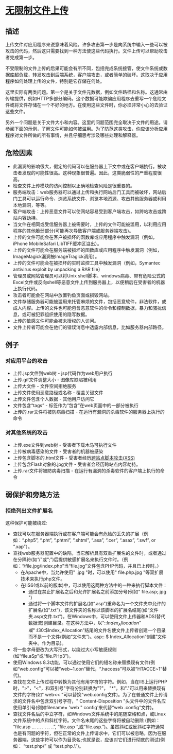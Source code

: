 # [无限制文件上传](https://owasp.org/www-community/vulnerabilities/Unrestricted_File_Upload)

## 描述

上传文件对应用程序来说意味着风险。许多攻击第一步是向系统中输入一些可以被攻击的代码，然后这只需要找到一种方法使这些代码执行。文件上传可以帮助攻击者完成第一步。

不受限制的文件上传的后果可能会有所不同，包括完成系统接管，使文件系统或数据库超负载，转发攻击到后端系统，客户端攻击，或者简单的破坏。这取决于应用程序如何处理上传的文件，特别是它存储在何处。

这里实际有两类问题。第一个是关于文件元数据，例如文件路径和名称。这通常由传输提供，例如HTTP多部分编码。这个数据可能欺骗应用程序去重写一个危险文件或将文件存储在一个不好的地方。在使用这些文件时，你必须非常小心的去验证这些文件。

另外一个问题是关于文件大小和内容。这里的问题范围完全取决于文件的用途。请参阅下面的示例，了解文件可能如何被滥用。为了防范这类攻击，你应该分析应用程序对文件所做的所有事情，并且仔细思考涉及哪些处理和解释器。

## 危险因素

* 此漏洞的影响很大，假定的代码可以在服务器上下文中或在客户端执行。被攻击者发现的可能性很高。这种现象很普遍。因此，这类脆弱性的严重程度很高。
* 检查文件上传模块的访问控制以正确地检查风险是很重要的。
* 服务端攻击：web服务器可以通过上传和执行网站后门工具而被破坏，网站后门工具可以运行命令、浏览系统文件、浏览本地资源、攻击其他服务器或利用本地漏洞，等等。
* 客户端攻击：上传恶意文件可以使网站容易受到客户端攻击，如跨站攻击或跨站内容劫持。
* 当文件在相同或受信服务器上被需要时，上传的文件可能被滥用，以利用应用程序的其他脆弱部分(可能再次导致客户端或服务器端攻击)。
* 上传的文件可能会在客户被损坏的函数库或应用程序中触发漏洞（例如，iPhone MobileSafari LibTIFF缓冲区溢出）。
* 上传的文件可能会在服务端被损坏的函数库或应用程序中触发漏洞（例如，ImageMagick漏洞被ImageTragick调用）。
* 上传的文件可能会在被损坏的实时监控工具中触发漏洞（例如，Symantec antivirus exploit by unpacking a RAR file）
* 管理员或网站管理员可以将Unix shell脚本、windows病毒、带有危险公式的Excel文件或反向shell等恶意文件上传到服务器上，以便稍后在受害者的机器上执行代码。
* 攻击者可能会在网站中放置钓鱼页面或损毁网站。
* 文件存储服务器可能被滥用来托管麻烦的文件，包括恶意软件，非法软件，或成人内容。上传的文件也可能包含恶意软件的命令和控制数据，暴力和骚扰信息，或可被犯罪组织使用的隐写数据。
* 上传的敏感文件可能会被未授权的人访问。
* 文件上传者可能会在他们的错误消息中透露内部信息，比如服务器内部路径。

## 例子

### 对应用平台的攻击

* 上传.jsp文件到web树 - jsp代码作为web用户执行
* 上传.gif文件调整大小 - 图像库缺陷被利用
* 上传大文件 - 文件空间拒绝服务
* 上传文件使用恶意路径或名称 - 覆盖关键文件
* 上传文件包含个人数据 - 其他用户访问它
* 文件包含“tags” - 标签作为“包含”在web页面中的一部分被执行
* 上传的.rar文件将被防病毒扫描 - 在运行有漏洞的杀毒软件的服务器上执行的命令

### 对其他系统的攻击

* 上传.exe文件到web树 - 受害者下载木马可执行文件
* 上传被病毒感染的文件 - 受害者的机器被感染
* 上传包含脚本的.html文件 - 受害者经历[跨站点脚本攻击(XSS)](https://owasp.org/www-community/vulnerabilities/Cross-site_Scripting_/(XSS/))
* 上传包含Flash对象的.jpg文件 - 受害者会经历跨站点内容劫持。
* 上传.rar文件将被防病毒扫描 - 在运行有漏洞的杀毒软件的客户端上执行的命令

## 弱保护和旁路方法

### 拒绝列出文件扩展名

这种保护可能被绕过:

* 查找可以在服务器端执行或在客户端可能会有危险的丢失的扩展（例如：“.php5”, “.pht”, “.phtml”, “.shtml”, “.asa”, “.cer”, “.asax”, “.swf”, or “.xap”）。
* 查找web服务器配置中的缺陷，当它解析具有双重扩展名的文件时，或者通过在分隔符(如“/”或“;”)后提供敏感扩展名来执行文件时。（例如：“/file.jpg/index.php”当“file.jpg”文件包含PHP代码，并且已上传时。）
  * 在Apache中，当允许使用" .jpg "时，可以使用" file.php.jpg "等双扩展技术来执行php文件。
  * 在IIS6(或以前的版本)中，可以使用这两种方法中的一种来执行脚本文件：
    * 通过在禁止扩展名之后和允许扩展名之前添加分号(例如" file.asp;.jpg ")
    * 通过将一个脚本文件的扩展名(如“.asp”)重命名为一个文件夹中允许的扩展名(如“.txt”)，该文件夹的名称以该脚本的扩展名结尾(如“文件夹.asp\文件.txt”)。在Windows中，可以使用文件上传器和ADS(替代数据流)创建目录。在这种方法中，以“::$Index_Allocation”或“:$I30:$Index_Allocation”结尾的文件名使文件上传者创建一个目录而不是一个文件(例如“文件夹”)。asp:: $ Index_Allocation“创建”文件夹中。作为目录)。
* 将一些字母更改为大写形式，以绕过大小写敏感规则(如“file.aSp”或“file.PHp3”)。
* 使用Windows 8.3功能，可以通过使用它们的短名称来替换现有文件(例如“web.config”可以被“web~1.con”替代，“.haccess”可以被“HTACCE~1”替代)。
* 查找在文件上传过程中转换为其他有用字符的字符。例如，当在IIS上运行PHP时，">"，"<"，和双引号"字符分别转换为"?"， "*"，和"."可以用来替换现有文件的字符(如" web<< "可以替换"web.config文件)。为了在普通文件上传请求的文件名中包含双引号字符，" Content-Disposition "头文件中的文件名应使用单引号(例如filename= 'web " config'来代替“web .config”文件)。
* 查找文件名后的中立字符，如Windows文件系统中的尾随空格和点，或Linux文件系统中的点和斜杠字符。文件名末尾的这些字符将被自动删除 (例如： “file.asp … … . . .. ..”, “file.asp “,或“file.asp.”)。虽然斜杠或反斜杠字符通常也是有问题的字符，但在正常的文件上传请求中，它们可以被忽略，因为在服务器端，这些字符可以作为目录名;也就是说，应该对它们进行彻底的测试(例如： “test.php/” 或 “test.php.\”)。

